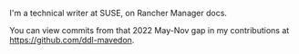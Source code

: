 I'm a technical writer at SUSE, on Rancher Manager docs.

You can view commits from that 2022 May-Nov gap in my contributions at https://github.com/ddl-mavedon.
